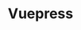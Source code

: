 ---
title: "Vuepress"
meta_title: "Vuepress Themes | A Curated Directory Of Free Vuepress Themes"
meta_description: "A curated directory of best free Vuepress themes created by independent web designers & developers that are open source, MIT licensed & available for free to download."
icon: images/icons/vuepress.svg
official_url: https://vuepress.vuejs.org/
github_path: vuejs/vuepress
twitter_username: vuepress
license: MIT
license_url: "https://github.com/vuejs/vuepress/blob/master/LICENSE"
language: JavaScript
taxonomy: ssg
url: /vuepress-themes
short_description: "Vuepress is a Minimalistic Vue-powered static site generator. Each page generated by VuePress has its own pre-rendered static HTML, providing great loading performance and is SEO-friendly. "
promotion:
  enable: true
  title: "Build Blazing Fast Websites & Apps"
  content: "Build your dream user experience, with the blazing fast page speed and SEO-efficiency like never before."
  button_label: "Get Started For Free"
  button_link: "#"
---